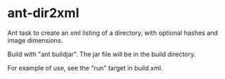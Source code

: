 ant-dir2xml
===========

Ant task to create an xml listing of a directory, with optional hashes and image dimensions.

Build with "ant buildjar". The jar file will be in the build directory.

For example of use, see the "run" target in build.xml.
